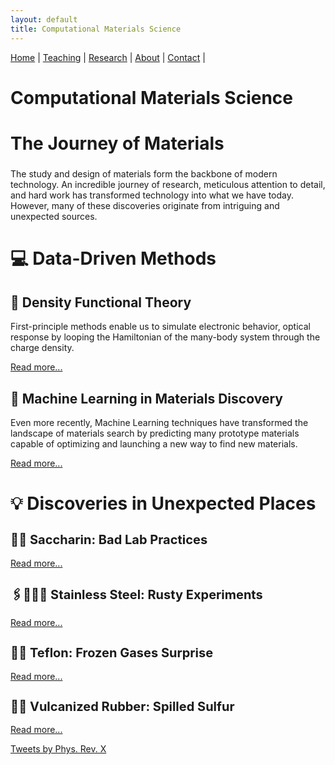```yaml
---
layout: default
title: Computational Materials Science
---
```


<nav>
  <a href="/">Home</a> |
  <a href="/teaching.html">Teaching</a> |
  <a href="/research.html">Research</a> |
  <a href="/about.html">About</a> |
  <a href="/contact.html">Contact</a> |
</nav>

# Computational Materials Science


<div class="grid">


<div class="card collapsed">
  <h2 style="font-size: 28px;">The Journey of Materials</h2>
  <p>
    The study and design of materials form the backbone of modern technology.
     An incredible journey of research, meticulous attention to detail, and hard work has transformed technology into what we have today. However, many of these discoveries originate from intriguing and unexpected sources.
    </p>
</div>

<h2 style="font-size: 28px;"> 💻 Data-Driven Methods</h2>

<div class="card collapsed">
  <h2>🔄 Density Functional Theory</h2>
  <p>
    First-principle methods enable us to simulate electronic behavior, optical response by looping the Hamiltonian of the many-body system through the charge density.
  </p>

  <div class="more-text" style="display: none;">
    <p>
      The iterative process solves the Kohn-Sham equations and updates the charge density until self-consistency is achieved.
    </p>
<pre style="
  background-color: #2A3056;
  color: #81EC86;
  padding: 10px;
  border-radius: 5px;
  font-size: 14px;
  overflow-x: auto;
  font-family: 'Fira Code', Consolas, Menlo, Courier, monospace;
  white-space: pre;
">
Initial Charge Density ρ(r)

       ↓
Compute Effective Potential Veff(r)
Veff(r) = Ven(r) + ∫ ρ(r') / |r - r'| dr' + Vxc[ρ(r)]

       ↓
Solve Kohn-Sham Equations
[-ħ²/2me ∇² + Veff(r)] ψi(r) = εi ψi(r)

       ↓
Compute New Charge Density
ρ(r) = Σ |ψi(r)|²

       ↓
Calculate Total Energy
Etot[ρ(r)] = T[ρ(r)] + ∫ Vext(r) ρ(r) dr + Ehartree[ρ(r)] + Exc[ρ(r)]

       ↓
Check Convergence

Converged?
  /       \
 No        Yes
 ↓           ↓
Loop      Output Data:
          ρ₀(r), Energy Levels, Forces, etc.
</pre>

  </div>

  <a href="#" class="read-more">Read more...</a>
</div>



<div class="card collapsed">
  <h2>🧠 Machine Learning in Materials Discovery</h2>
  <p>
    Even more recently, Machine Learning techniques have transformed the landscape of materials search by predicting many prototype materials capable of optimizing and launching a new way to find new materials.
  </p>
  <div class="more-text" style="display: none;">
    <p>
      Machine learning models help explore huge chemical spaces, identify promising materials faster, and reduce the cost of experiments. This figure illustrates typical ML pipeline in materials science. (Image: https://www.nature.com/articles/s41578-022-00513-1)
    </p>
    <img 
      src="https://github.com/user-attachments/assets/7935c27f-8f9d-4550-ab91-7d908dcdce87"
      alt="Machine Learning Diagram. "
      style="max-width: 100%; border-radius: 8px;">
  </div>
  <a href="#" class="read-more">Read more...</a>
</div>


<h2 style="font-size: 28px;">💡 Discoveries in Unexpected Places</h2>


<div class="card collapsed">
  <h2 style="font-size: 20px;">🍬🍭 Saccharin: Bad Lab Practices</h2>
  <div class="more-text" style="display: none;">
    <p>
      Saccharin, the first artificial sweetener, was discovered in 1879 when Constantin Fahlberg noticed a sweet taste on his fingers 
      after working with coal tar derivatives. An improper lab practice—forgetting to wash his hands—led to a revolutionary sugar substitute. It quickly became a popular low-calorie sweetener worldwide, despite some early controversies over safety.
    </p>
  </div>
  <a href="#" class="read-more">Read more...</a>
</div>

<div class="card collapsed">
  <h2 style="font-size: 20px;">🖇️👩🏻‍🏭 Stainless Steel: Rusty Experiments</h2>
  <div class="more-text" style="display: none;">
    <p>
      Harry Brearley was experimenting with steel alloys for erosion-resistant gun barrels. By chance, he created steel with about 12% chromium—and noticed a discarded sample hadn’t rusted. His accidental observation gave birth to stainless steel, transforming modern society by revolutionizing kitchenware, construction, and medical devices.
    </p>
  </div>
  <a href="#" class="read-more">Read more...</a>
</div>

<div class="card collapsed">
  <h2 style="font-size: 20px;">🧪🍳 Teflon: Frozen Gases Surprise</h2>
  <p>
    
  </p>
  <div class="more-text" style="display: none;">
    <p>
      In 1938, Roy Plunkett at DuPont was researching refrigerants when he opened a gas cylinder and found a slippery white powder inside instead of gas. That powder turned out to be Teflon—a material now famous for nonstick cookware and countless industrial uses, thanks to its chemical resistance and low friction properties.
    </p>
  </div>
  <a href="#" class="read-more">Read more...</a>
</div>

<div class="card collapsed">
  <h2 style="font-size: 20px;">🔋🛞 Vulcanized Rubber: Spilled Sulfur</h2>
  <div class="more-text" style="display: none;">
    <p>
      Charles Goodyear accidentally dropped a rubber-sulfur mixture onto a hot stove in 1839. Instead of melting, the rubber became durable and elastic—creating vulcanized rubber, essential for tires, seals, and countless products we rely on today. This discovery revolutionized transportation and manufacturing industries.
    </p>
  </div>
  <a href="#" class="read-more">Read more...</a>
</div>


<a class="twitter-timeline"
   data-height="600"
   data-theme="dark"
   href="https://twitter.com/PhysRevX">
  Tweets by Phys. Rev. X
</a>
<script defer src="https://platform.twitter.com/widgets.js" charset="utf-8"></script>


<script>
  document.addEventListener('DOMContentLoaded', function() {
    document.querySelectorAll('.read-more').forEach(function(link) {
      link.addEventListener('click', function(e) {
        e.preventDefault();
        const card = link.closest('.card');
        const moreText = card.querySelector('.more-text');
        if (moreText.style.display === 'none') {
          moreText.style.display = 'block';
          link.textContent = 'Read less...';
        } else {
          moreText.style.display = 'none';
          link.textContent = 'Read more...';
        }
      });
    });
  });
</script>


